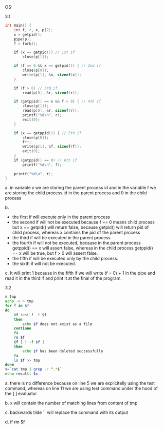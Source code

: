 OS:

3.1

```cpp
int main() {
    int f, r, x, p[2];
    x = getpid();
    pipe(p);
    f = fork();

    if (x == getpid()) // 1st if
        close(p[1]);

    if (f == 0 && x == getpid()) { // 2nd if
        close(p[0]);
        write(p[1], &x, sizeof(x));
    }

    if (f > 0) // 3rd if
        read(p[0], &r, sizeof(r));

    if (getppid() == x && f > 0) { // 4th if
        close(p[1]);
        read(p[0], &r, sizeof(r));
        printf("%d\n", r);
        exit(0);
    }

    if (x == getppid()) { // 5th if
        close(p[0]);
        f++;
        write(p[1], &f, sizeof(f));
        exit(0);
    }
    if (getppid() == 0) // 6th if
        printf("%d\n", f);
    
    printf("%d\n", r);
}
```

a. in variable x we are storing the parent process id and in the variable f we are storing the child process id in the parent process and 0 in the child process

b. 
- the first if will execute only in the parent process
- the second if will not be executed because f == 0 means child process but x == getpid() will return false, because getpid() will return pid of child process, whereas x contains the pid of the parent process
- the third if will be executed in the parent process
- the fourth if will not be executed, because in the parent process getppid() == x will assert false, whereas in the child process getppid() == x will be true, but f > 0 will assert false.
- the fifth if will be executed only by the child process.
- the sixth if will not be executed.

c. It will print 1 because in the fifth if we will write (f = 0) + 1 in the pipe and read it in the third if and print it at the final of the program.

3.2 
```bash
m tmp
echo -n > tmp
for f in $*
do
    if test ! -f $f
    then
        echo $f does not exist as a file
    continue
    fi
    rm $f
    if [ ! -f $f ]
    then
        echo $f has been deleted successfully
    fi
    ls $f >> tmp
done
x=`cat tmp | grep -c ^.*$`
echo result: $x
```

a. there is no difference because on line 5 we are explicitelly using the test command, whereas on line 11 we are using test command under the hood of the [ ] evaluator

b. x will contain the number of matching lines from content of tmp 

c. backwards tilde `` will replace the command with its output

d. if rm $f